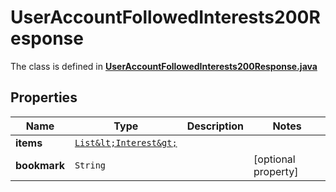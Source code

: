 

# UserAccountFollowedInterests200Response

The class is defined in **[UserAccountFollowedInterests200Response.java](../../src/main/java/org/openapitools/model/UserAccountFollowedInterests200Response.java)**

## Properties

Name | Type | Description | Notes
------------ | ------------- | ------------- | -------------
**items** | [`List&lt;Interest&gt;`](Interest.md) |  | 
**bookmark** | `String` |  |  [optional property]




